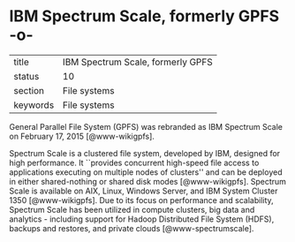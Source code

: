 # IBM Spectrum Scale, formerly GPFS -o-


|          |                                       |
| -------- | ------------------------------------- |
| title    | IBM Spectrum Scale, formerly GPFS     | 
| status   | 10                                    |
| section  | File systems                          |
| keywords | File systems                          |



General Parallel File System (GPFS) was rebranded as IBM Spectrum
Scale on February 17, 2015 [@www-wikigpfs].

Spectrum Scale is a clustered file system, developed by IBM, designed
for high performance. It ``provides concurrent high-speed file access
to applications executing on multiple nodes of clusters'' and can be
deployed in either shared-nothing or shared disk
modes [@www-wikigpfs].  Spectrum Scale is available on AIX, Linux,
Windows Server, and IBM System Cluster 1350 [@www-wikigpfs].  Due
to its focus on performance and scalability, Spectrum Scale has been
utilized in compute clusters, big data and analytics - including
support for Hadoop Distributed File System (HDFS), backups and
restores, and private clouds [@www-spectrumscale].



